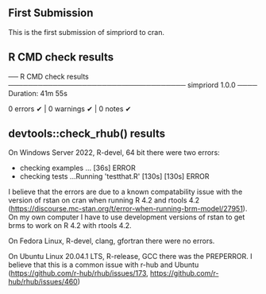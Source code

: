 ## First Submission

This is the first submission of simpriord to cran.

## R CMD check results

── R CMD check results ──────────────────────────────────── simpriord 1.0.0 ────
Duration: 41m 55s

0 errors ✔ | 0 warnings ✔ | 0 notes ✔

## devtools::check_rhub() results

On 	Windows Server 2022, R-devel, 64 bit there were two errors:

* checking examples ... [36s] ERROR
* checking tests ...Running 'testthat.R' [130s] [130s] ERROR

I believe that the errors are due to a known compatability issue with the 
version of rstan on cran when running R 4.2 and rtools 4.2 (https://discourse.mc-stan.org/t/error-when-running-brm-model/27951).  On my
own computer I have to use development versions of rstan to get brms to work
on R 4.2 with rtools 4.2.

On Fedora Linux, R-devel, clang, gfortran there were no errors.

On Ubuntu Linux 20.04.1 LTS, R-release, GCC there was the PREPERROR.  I believe 
that this is a common issue with r-hub and Ubuntu 
(https://github.com/r-hub/rhub/issues/173, 
https://github.com/r-hub/rhub/issues/460)
